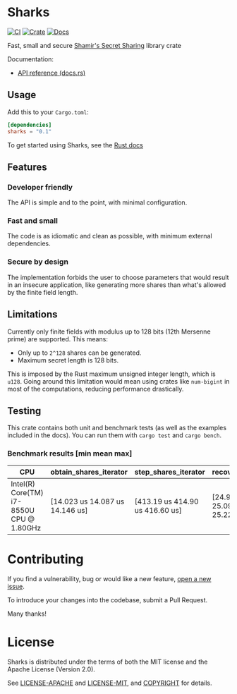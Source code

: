 # Sharks

[![CI](https://github.com/c0dearm/sharks/workflows/Continuous%20Integration/badge.svg?branch=master)](https://github.com/c0dearm/sharks/actions)
[![Crate](https://img.shields.io/crates/v/sharks.svg)](https://crates.io/crates/sharks)
[![Docs](https://docs.rs/sharks/badge.svg)](https://docs.rs/sharks)

Fast, small and secure [Shamir's Secret Sharing](https://en.wikipedia.org/wiki/Shamir%27s_Secret_Sharing) library crate

Documentation:
-    [API reference (docs.rs)](https://docs.rs/sharks)

## Usage

Add this to your `Cargo.toml`:

```toml
[dependencies]
sharks = "0.1"
```

To get started using Sharks, see the [Rust docs](https://docs.rs/sharks)

## Features

### Developer friendly
The API is simple and to the point, with minimal configuration.

### Fast and small
The code is as idiomatic and clean as possible, with minimum external dependencies.

### Secure by design
The implementation forbids the user to choose parameters that would result in an insecure application,
like generating more shares than what's allowed by the finite field length.

## Limitations

Currently only finite fields with modulus up to 128 bits (12th Mersenne prime) are supported. This means:
-    Only up to `2^128` shares can be generated.
-    Maximum secret length is 128 bits.

This is imposed by the Rust maximum unsigned integer length, which is `u128`.
Going around this limitation would mean using crates like `num-bigint` in most of the computations, reducing performance drastically.

## Testing

This crate contains both unit and benchmark tests (as well as the examples included in the docs).
You can run them with `cargo test` and `cargo bench`.

### Benchmark results [min mean max]

| CPU                                       | obtain_shares_iterator          | step_shares_iterator            | recover_secret                  |
| ----------------------------------------- | ------------------------------- | ------------------------------- | ------------------------------- |
| Intel(R) Core(TM) i7-8550U CPU @ 1.80GHz  | [14.023 us 14.087 us 14.146 us] | [413.19 us 414.90 us 416.60 us] | [24.978 ms 25.094 ms 25.226 ms] |

# Contributing

If you find a vulnerability, bug or would like a new feature, [open a new issue](https://github.com/c0dearm/sharks/issues/new).

To introduce your changes into the codebase, submit a Pull Request.

Many thanks!

# License

Sharks is distributed under the terms of both the MIT license and the
Apache License (Version 2.0).

See [LICENSE-APACHE](LICENSE-APACHE) and [LICENSE-MIT](LICENSE-MIT), and
[COPYRIGHT](COPYRIGHT) for details.
